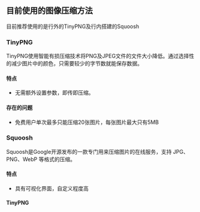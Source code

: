 ## 目前使用的图像压缩方法
目前推荐使用的是行外的TinyPNG及行内搭建的Squoosh
### TinyPNG
TinyPNG使用智能有损压缩技术将PNG及JPEG文件的文件大小降低。通过选择性的减少图片中的颜色，只需要较少的字节数就能保存数据。
#### 特点
- 无需额外设置参数，即传即压缩。
#### 存在的问题
- 免费用户单次最多只能压缩20张图片，每张图片最大只有5MB
### Squoosh
Squoosh是Google开源发布的一款专门用来压缩图片的在线服务，支持 JPG、PNG、WebP 等格式的压缩。
#### 特点
- 具有可视化界面，自定义程度高

#### TinyPNG
